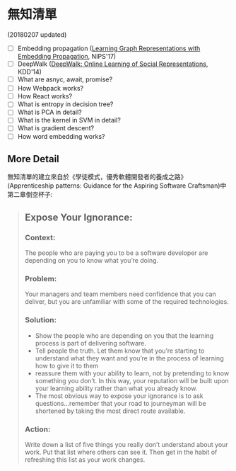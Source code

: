# 無知清單
(20180207 updated)
- [ ] Embedding propagation ([Learning Graph Representations with Embedding Propagation](https://arxiv.org/abs/1710.03059), NIPS'17)
- [ ] DeepWalk ([DeepWalk: Online Learning of Social Representations](http://dl.acm.org/citation.cfm?id=2623732), KDD'14)
- [ ] What are asnyc, await, promise?
- [ ] How Ｗebpack works?
- [ ] How React works?
- [ ] What is entropy in decision tree?
- [ ] What is PCA in detail?
- [ ] What is the kernel in SVM in detail?
- [ ] What is gradient descent?
- [ ] How word embedding works?

## More Detail
無知清單的建立來自於《學徒模式，優秀軟體開發者的養成之路》(Apprenticeship patterns: Guidance for the Aspiring Software Craftsman)中第二章倒空杯子:
> ## Expose Your Ignorance:
> ### Context:
> The people who are paying you to be a software developer are depending on you to know what you’re doing.
> ### Problem:
> Your managers and team members need confidence that you can deliver, but you are unfamiliar with some of the required technologies.
> ### Solution:
> - Show the people who are depending on you that the learning process is part of delivering software.
> - Tell people the truth. Let them know that you’re starting to understand what they want and you’re in the process of learning how to give it to them
> -  reassure them with your ability to learn, not by pretending to know something you don’t. In this way, your reputation will be built upon your learning ability rather than what you already know.
> - The most obvious way to expose your ignorance is to ask questions...remember that your road to journeyman will be shortened by taking the most direct route available.
> ### Action:
> Write down a list of five things you really don’t understand about your work. Put that list where others can see it. Then get in the habit of refreshing this list as your work changes.
